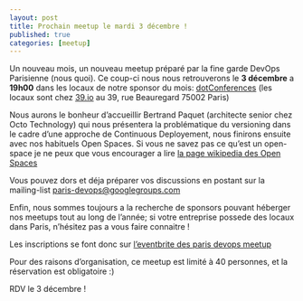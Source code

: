 ```yaml
---
layout: post
title: Prochain meetup le mardi 3 décembre !
published: true
categories: [meetup]
---
```


Un nouveau mois, un nouveau meetup préparé par la fine garde DevOps Parisienne (nous quoi). Ce coup-ci nous nous retrouverons le **3 décembre** a **19h00** dans les locaux de notre sponsor du mois: [dotConferences](http://www.dotconferences.eu/) (les locaux sont chez [39.io](http://39.io) au 39, rue Beauregard 75002 Paris)

Nous aurons le bonheur d’accueillir Bertrand Paquet (architecte senior chez Octo Technology) qui nous présentera la problématique du versioning dans le cadre d’une approche de Continuous Deployement, nous finirons ensuite avec nos habituels Open Spaces. Si vous ne savez pas ce qu’est un open-space je ne peux que vous encourager a lire [la page wikipedia des Open Spaces](https://fr.wikipedia.org/wiki/M%C3%A9thodologie_open_space)

Vous pouvez dors et déja préparer vos discussions en postant sur la mailing-list [paris-devops@googlegroups.com](https://groups.google.com/forum/?fromgroups#!forum/paris-devops)

Enfin, nous sommes toujours a la recherche de sponsors pouvant héberger nos meetups tout au long de l’année; si votre entreprise possede des locaux dans Paris, n’hésitez pas a vous faire connaitre !

Les inscriptions se font donc sur [l’eventbrite des paris devops meetup](http://parisdevops-20.eventbrite.com)

Pour des raisons d’organisation, ce meetup est limité à 40 personnes, et la réservation est obligatoire :)

RDV le 3 décembre !
